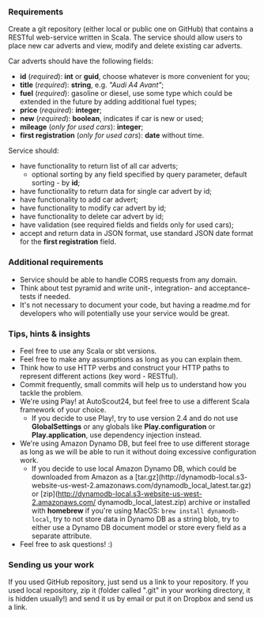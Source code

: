 ### Requirements

Create a git repository (either local or public one on GitHub) that
contains a RESTful web-service written in Scala. The service should
allow users to place new car adverts and view, modify and delete
existing car adverts.

Car adverts should have the following fields:
* **id** (_required_): **int** or **guid**, choose whatever is more
convenient for you;
* **title** (_required_): **string**, e.g. _"Audi A4 Avant"_;
* **fuel** (_required_): gasoline or diesel, use some type which
could be extended in the future by adding additional fuel types;
* **price** (_required_): **integer**;
* **new** (_required_): **boolean**, indicates if car is new or
used;
* **mileage** (_only for used cars_): **integer**;
* **first registration** (_only for used cars_): **date** without
time.

Service should:
* have functionality to return list of all car adverts;
  * optional sorting by any field specified by query parameter,
default sorting - by **id**;
* have functionality to return data for single car advert by id;
* have functionality to add car advert;
* have functionality to modify car advert by id;
* have functionality to delete car advert by id;
* have validation (see required fields and fields only for used
cars);
* accept and return data in JSON format, use standard JSON date
format for the **first registration** field.
### Additional requirements
* Service should be able to handle CORS requests from any domain.
* Think about test pyramid and write unit-, integration- and
acceptance-tests if needed.
* It's not necessary to document your code, but having a readme.md
for developers who will potentially use your service would be great.

### Tips, hints & insights
* Feel free to use any Scala or sbt versions.
* Feel free to make any assumptions as long as you can explain them.
* Think how to use HTTP verbs and construct your HTTP paths to
represent different actions (key word - RESTful).
* Commit frequently, small commits will help us to understand how
you tackle the problem.
* We're using Play! at AutoScout24, but feel free to use a different
Scala framework of your choice.
  * If you decide to use Play!, try to use version 2.4 and do not
use **GlobalSettings** or any globals like **Play.configuration** or
**Play.application**, use dependency injection instead.
* We're using Amazon Dynamo DB, but feel free to use different
storage as long as we will be able to run it without doing excessive
configuration work.
  * If you decide to use local Amazon Dynamo DB, which could be
downloaded from Amazon as a [tar.gz](http://dynamodb-local.s3-
website-us-west-2.amazonaws.com/dynamodb_local_latest.tar.gz) or
[zip](http://dynamodb-local.s3-website-us-west-2.amazonaws.com/
dynamodb_local_latest.zip) archive or installed with **homebrew** if
you're using MacOS: ```brew install dynamodb-local```, try to not
store data in Dynamo DB as a string blob, try to either use a Dynamo
DB document model or store every field as a separate attribute.
* Feel free to ask questions! :)

### Sending us your work

If you used GitHub repository, just send us a link to your
repository.
If you used local repository, zip it (folder called ".git" in your
working directory, it is hidden usually!) and send it us by email or
put it on Dropbox and send us a link.
